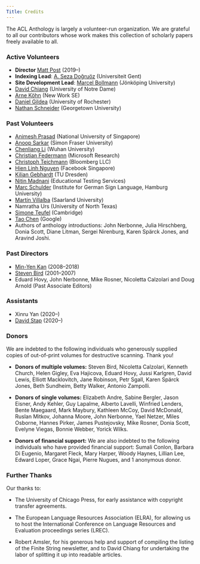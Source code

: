 ```yaml
---
Title: Credits
---
```


The ACL Anthology is largely a volunteer-run organization.
We are grateful to all our contributors whose work makes this collection of scholarly papers freely available to all.

### Active Volunteers

+ **Director** [Matt Post](http://waypost.net/) (2019&ndash;)
+ **Indexing Lead**: [A. Seza Doğruöz](https://lt3.ugent.be/people/as-dogruoz/) (Universiteit Gent)
+ **Site Development Lead**: [Marcel Bollmann](https://marcel.bollmann.me/) (Jönköping University)
+ [David Chiang](https://www3.nd.edu/~dchiang/) (University of Notre Dame)
+ [Arne Köhn](https://arne.chark.eu) (New Work SE)
+ [Daniel Gildea](https://www.cs.rochester.edu/u/gildea/) (University of Rochester)
+ [Nathan Schneider](http://people.cs.georgetown.edu/nschneid/) (Georgetown University)

### Past Volunteers

+ [Animesh Prasad](http://wing.comp.nus.edu.sg/~animesh/) (National University of Singapore)
+ [Anoop Sarkar](https://www.cs.sfu.ca/~anoop/) (Simon Fraser University)
+ [Chenliang Li](http://www.lichenliang.net/) (Wuhan University)
+ [Christian Federmann](https://www.microsoft.com/en-us/research/people/chrife/) (Microsoft Research)
+ [Christoph Teichmann](https://www.cteichmann.com/) (Bloomberg LLC)
+ [Hien Linh Nguyen](https://sg.linkedin.com/in/linhhienng) (Facebook Singapore)
+ [Kilian Gebhardt](https://wwwtcs.inf.tu-dresden.de/~kilian/) (TU Dresden)
+ [Nitin Madnani](https://desilinguist.org/) (Educational Testing Services)
+ [Marc Schulder](https://marc.schulder.info/) (Institute for German Sign Language, Hamburg University)
+ [Martín Villalba](http://www.coli.uni-saarland.de/~villalba/) (Saarland University)
+ Namratha Urs (University of North Texas)
+ [Simone Teufel](https://www.cl.cam.ac.uk/~sht25/) (Cambridge)
+ [Tao Chen](http://www.cs.jhu.edu/~taochen/) (Google)
+ Authors of anthology introductions: John Nerbonne, Julia Hirschberg, Donia Scott, Diane Litman, Sergei Nirenburg, Karen Spärck Jones, and Aravind Joshi.

### Past Directors

+ [Min-Yen Kan](http://www.comp.nus.edu.sg/~kanmy/) (2008&ndash;2018)
+ [Steven Bird](http://stevenbird.net/) (2001&ndash;2007)
+ Eduard Hovy, John Nerbonne, Mike Rosner, Nicoletta Calzolari and Doug Arnold (Past Associate Editors)

### Assistants

+ Xinru Yan (2020&ndash;)
+ [David Stap](https://davidstap.github.io) (2020&ndash;)

### Donors

We are indebted to the following individuals who generously supplied copies of out-of-print volumes for destructive scanning. Thank you!

+ **Donors of multiple volumes:** Steven Bird, Nicoletta Calzolari, Kenneth Church, Helen Gigley, Eva Hajicova, Eduard Hovy, Jussi Karlgren, David Lewis, Elliott Macklovitch, Jane Robinson, Petr Sgall, Karen Spärck Jones, Beth Sundheim, Betty Walker, Antonio Zampolli.

+ **Donors of single volumes:** Elizabeth Andre, Sabine Bergler, Jason Eisner, Andy Kehler, Guy Lapalme, Alberto Lavelli, Winfried Lenders, Bente Maegaard, Mark Maybury, Kathleen McCoy, David McDonald, Ruslan Mitkov, Johanna Moore, John Nerbonne, Yael Netzer, Miles Osborne, Hannes Pirker, James Pustejovsky, Mike Rosner, Donia Scott, Evelyne Viegas, Bonnie Webber, Yorick Wilks.

+ **Donors of financial support:** We are also indebted to the following individuals who have provided financial support: Sumali Conlon, Barbara Di Eugenio, Margaret Fleck, Mary Harper, Woody Haynes, Lillian Lee, Edward Loper, Grace Ngai, Pierre Nugues, and 1 anonymous donor.

### Further Thanks

Our thanks to:

* The University of Chicago Press, for early assistance with copyright transfer agreements.

* The European Language Resources Association (ELRA), for allowing us to host the International Conference on Language Resources and Evaluation proceedings series (LREC).

* Robert Amsler, for his generous help and support of compiling the listing of the Finite String newsletter, and to David Chiang for undertaking the labor of splitting it up into readable articles.
